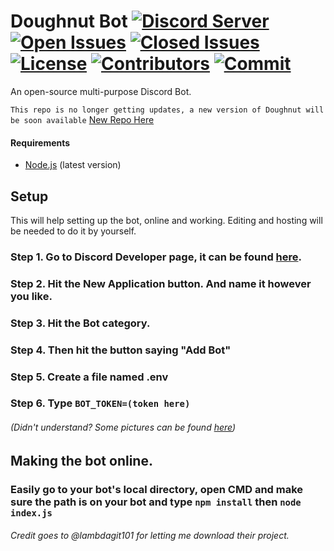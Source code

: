 # Doughnut Bot [![Discord Server](https://img.shields.io/discord/745311967950143558?color=%237289DA)](https://discord.gg/dTMYdtN) [![Open Issues](https://img.shields.io/github/issues/DavidJoacaRo/doughnut)](https://github.com/DavidJoacaRo/doughnut/issues) [![Closed Issues](https://img.shields.io/github/issues-closed/DavidJoacaRo/doughnut)](https://github.com/DavidJoacaRo/doughnut/issues?q=is%3Aissue+is%3Aclosed) [![License](https://img.shields.io/github/license/DavidJoacaRo/doughnut)](https://github.com/DavidJoacaRo/doughnut/blob/master/LICENSE) [![Contributors](https://img.shields.io/github/contributors/DavidJoacaRo/doughnut)](https://github.com/DavidJoacaRo/doughnut/graphs/contributors) [![Commit](https://img.shields.io/github/last-commit/DavidJoacaRo/doughnut)](https://github.com/DavidJoacaRo/doughnut/graphs/commit-activity)
An open-source multi-purpose Discord Bot.

`This repo is no longer getting updates, a new version of Doughnut will be soon available`
[New Repo Here](https://github.com/DavidJoacaRo/doughnutV2)



#### Requirements
- [Node.js](https://nodejs.org/en/) (latest version)

## Setup
This will help setting up the bot, online and working. Editing and hosting will be needed to do it by yourself.

### Step 1. Go to Discord Developer page, it can be found [here](https://discord.com/developers/applications/).

### Step 2. Hit the New Application button. And name it however you like.

### Step 3. Hit the Bot category.

### Step 4. Then hit the button saying "Add Bot"

### Step 5. Create a file named .env

### Step 6. Type `BOT_TOKEN=(token here)`

###### (Didn't understand? Some pictures can be found [here](https://imgur.com/a/WQtLliY))


## Making the bot online.

### Easily go to your bot's local directory, open CMD and make sure the path is on your bot and type `npm install` then `node index.js`



###### Credit goes to @lambdagit101 for letting me download their project.
